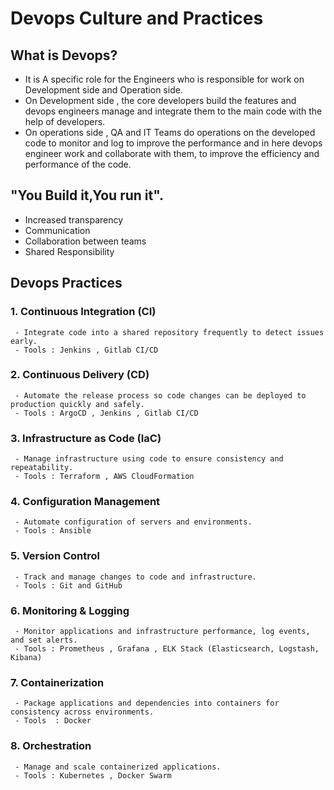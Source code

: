 # Devops Culture and Practices

  ## What is Devops?
   - It is A specific role for the Engineers who is responsible for work on Development side 
     and Operation side.
   - On Development side , the core developers build the features and devops engineers manage and 
     integrate them to the main code with the help of developers.
   - On operations side , QA and IT Teams do operations on the developed code to monitor and log to 
     improve the performance and in here devops engineer work and collaborate with them, to improve 
     the efficiency and performance of the code.

  ## "You Build it,You run it".

  - Increased transparency
  - Communication
  - Collaboration between teams
  - Shared Responsibility

  ## Devops Practices

  ### 1. Continuous Integration (CI)

     - Integrate code into a shared repository frequently to detect issues early.
     - Tools : Jenkins , Gitlab CI/CD

  ### 2. Continuous Delivery (CD)

     - Automate the release process so code changes can be deployed to production quickly and safely.
     - Tools : ArgoCD , Jenkins , Gitlab CI/CD

  ### 3. Infrastructure as Code (IaC)

     - Manage infrastructure using code to ensure consistency and repeatability.
     - Tools : Terraform , AWS CloudFormation

  ### 4. Configuration Management
  
     - Automate configuration of servers and environments.
     - Tools : Ansible
  ###  5. Version Control

     - Track and manage changes to code and infrastructure.
     - Tools : Git and GitHub

  ### 6. Monitoring & Logging

     - Monitor applications and infrastructure performance, log events, and set alerts.
     - Tools : Prometheus , Grafana , ELK Stack (Elasticsearch, Logstash, Kibana)

   ### 7. Containerization
     - Package applications and dependencies into containers for consistency across environments.
     - Tools  : Docker
   ### 8. Orchestration
     - Manage and scale containerized applications. 
     - Tools : Kubernetes , Docker Swarm
